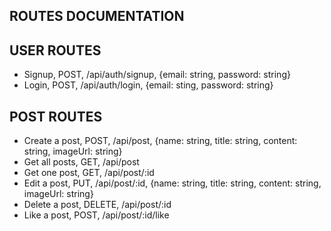 ## ROUTES DOCUMENTATION

## USER ROUTES

- Signup, POST, /api/auth/signup, {email: string, password: string}
- Login, POST, /api/auth/login, {email: sting, password: string}

## POST ROUTES

- Create a post, POST, /api/post, {name: string, title: string, content: string, imageUrl: string}
- Get all posts, GET, /api/post
- Get one post, GET, /api/post/:id
- Edit a post, PUT, /api/post/:id, {name: string, title: string, content: string, imageUrl: string}
- Delete a post, DELETE, /api/post/:id
- Like a post, POST, /api/post/:id/like
